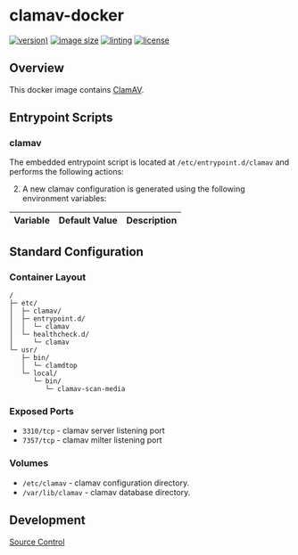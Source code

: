 # clamav-docker

[![version)](https://img.shields.io/docker/v/crashvb/clamav/latest)](https://hub.docker.com/repository/docker/crashvb/clamav)
[![image size](https://img.shields.io/docker/image-size/crashvb/clamav/latest)](https://hub.docker.com/repository/docker/crashvb/clamav)
[![linting](https://img.shields.io/badge/linting-hadolint-yellow)](https://github.com/hadolint/hadolint)
[![license](https://img.shields.io/github/license/crashvb/clamav-docker.svg)](https://github.com/crashvb/clamav-docker/blob/master/LICENSE.md)

## Overview

This docker image contains [ClamAV](https://www.clamav.net/).

## Entrypoint Scripts

### clamav

The embedded entrypoint script is located at `/etc/entrypoint.d/clamav` and performs the following actions:

2. A new clamav configuration is generated using the following environment variables:

 | Variable | Default Value | Description |
 | -------- | ------------- | ----------- |

## Standard Configuration

### Container Layout

```
/
├─ etc/
│  ├─ clamav/
│  ├─ entrypoint.d/
│  │  └─ clamav
│  └─ healthcheck.d/
│     └─ clamav
└─ usr/
   ├─ bin/
   │  └─ clamdtop
   └─ local/
      └─ bin/
         └─ clamav-scan-media
```

### Exposed Ports

* `3310/tcp` - clamav server listening port
* `7357/tcp` - clamav milter listening port

### Volumes

* `/etc/clamav` - clamav configuration directory.
* `/var/lib/clamav` - clamav database directory.

## Development

[Source Control](https://github.com/crashvb/clamav-docker)

